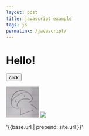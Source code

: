 ```yaml
---
layout: post
title: javascript example
tags: js
permalink: /javascript/
---
```



<body>
    <h1 id="head">Hello!</h1>
    <button id="btn-head">click</button>
    <script src="{{ base.url | prepend: site.url }}/assets/javascripts/calculator.js"></script>
</body>

![sad img](/assets/images/sad.jpg)
<img src="{{ base.url | prepend: site.url }}/assets/images/sad.jpg">

'{{base.url | prepend: site.url }}'

